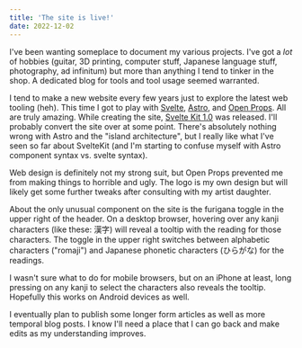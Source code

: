 ```yaml
---
title: 'The site is live!'
date: 2022-12-02
---
```


<script>
  import Kanji from "$lib/components/Kanji.svelte";
</script>

I've been wanting someplace to document my various projects. I've got a _lot_ of
hobbies (guitar, 3D printing, computer stuff, Japanese language stuff,
photography, ad infinitum) but more than anything I tend to tinker in the shop.
A dedicated blog for tools and tool usage seemed warranted.

I tend to make a new website every few years just to explore the latest web
tooling (heh). This time I got to play with [Svelte](https://svelte.dev),
[Astro](https://astro.build), and [Open Props](https://open-props.style). All
are truly amazing. While creating the site, [Svelte Kit
1.0](https://kit.svelte.dev) was released. I'll probably convert the site over
at some point. There's absolutely nothing wrong with Astro and the "island architecture",
but I really like what I've seen so far about SvelteKit (and I'm starting to
confuse myself with Astro component syntax vs. svelte syntax).

Web design is definitely not my strong suit, but Open Props prevented me from
making things to horrible and ugly. The logo is my own design but will likely
get some further tweaks after consulting with my artist daughter.

About the only unusual component on the site is the furigana toggle in the upper
right of the header. On a desktop browser, hovering over any kanji
characters (like these: <Kanji client:load furigana="かんじ" romaji="kanji">漢字</Kanji>)
will reveal a tooltip with the reading for those characters. The
toggle in the upper right switches between alphabetic characters ("romaji") and
Japanese phonetic characters (ひらがな) for the readings.

I wasn't sure what to do for mobile browsers, but on an iPhone at least, long
pressing on any kanji to select the characters also reveals the tooltip.
Hopefully this works on Android devices as well.

I eventually plan to publish some longer form articles as well as more temporal
blog posts. I know I'll need a place that I can go back and make edits as my
understanding improves.
